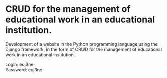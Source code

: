# CRUD for the management of educational work in an educational institution.

Development of a website in the Python programming language using the Django framework, in the form of
CRUD for the management of educational work in an educational institution.

Login: euj3ne  
Password: euj3ne
